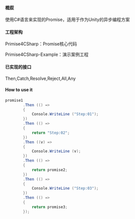 #### 概叙
使用C#语言来实现的Promise，适用于作为Unity的异步编程方案



#### 工程架构

Primise4CSharp：Promise核心代码

Primise4CSharp-Example：演示案例工程



#### 已实现的接口

Then,Catch,Resolve,Reject,All,Any



#### How to use it

```c#
promise1
        .Then (() =>
        {
            Console.WriteLine ("Step:01");
        })
        .Then (() =>
        {
            return "Step:02";
        })
        .Then ((v) =>
        {
            Console.WriteLine (v);
        })
        .Then (() =>
        {
            return promise2;
        })
        .Then (() =>
        {
            Console.WriteLine ("Step:03");
        })
        .Then (() =>
        {
            return promise3;
        });
```

